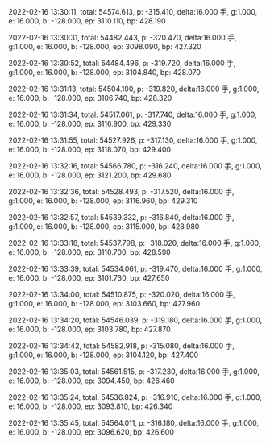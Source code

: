 2022-02-16 13:30:11, total: 54574.613, p: -315.410, delta:16.000 手, g:1.000, e: 16.000, b: -128.000, ep: 3110.110, bp: 428.190

2022-02-16 13:30:31, total: 54482.443, p: -320.470, delta:16.000 手, g:1.000, e: 16.000, b: -128.000, ep: 3098.090, bp: 427.320

2022-02-16 13:30:52, total: 54484.496, p: -319.720, delta:16.000 手, g:1.000, e: 16.000, b: -128.000, ep: 3104.840, bp: 428.070

2022-02-16 13:31:13, total: 54504.100, p: -319.820, delta:16.000 手, g:1.000, e: 16.000, b: -128.000, ep: 3106.740, bp: 428.320

2022-02-16 13:31:34, total: 54517.061, p: -317.740, delta:16.000 手, g:1.000, e: 16.000, b: -128.000, ep: 3116.900, bp: 429.330

2022-02-16 13:31:55, total: 54527.926, p: -317.130, delta:16.000 手, g:1.000, e: 16.000, b: -128.000, ep: 3118.070, bp: 429.400

2022-02-16 13:32:16, total: 54566.780, p: -316.240, delta:16.000 手, g:1.000, e: 16.000, b: -128.000, ep: 3121.200, bp: 429.680

2022-02-16 13:32:36, total: 54528.493, p: -317.520, delta:16.000 手, g:1.000, e: 16.000, b: -128.000, ep: 3116.960, bp: 429.310

2022-02-16 13:32:57, total: 54539.332, p: -316.840, delta:16.000 手, g:1.000, e: 16.000, b: -128.000, ep: 3115.000, bp: 428.980

2022-02-16 13:33:18, total: 54537.798, p: -318.020, delta:16.000 手, g:1.000, e: 16.000, b: -128.000, ep: 3110.700, bp: 428.590

2022-02-16 13:33:39, total: 54534.061, p: -319.470, delta:16.000 手, g:1.000, e: 16.000, b: -128.000, ep: 3101.730, bp: 427.650

2022-02-16 13:34:00, total: 54510.875, p: -320.020, delta:16.000 手, g:1.000, e: 16.000, b: -128.000, ep: 3103.660, bp: 427.960

2022-02-16 13:34:20, total: 54546.039, p: -319.180, delta:16.000 手, g:1.000, e: 16.000, b: -128.000, ep: 3103.780, bp: 427.870

2022-02-16 13:34:42, total: 54582.918, p: -315.080, delta:16.000 手, g:1.000, e: 16.000, b: -128.000, ep: 3104.120, bp: 427.400

2022-02-16 13:35:03, total: 54561.515, p: -317.230, delta:16.000 手, g:1.000, e: 16.000, b: -128.000, ep: 3094.450, bp: 426.460

2022-02-16 13:35:24, total: 54536.824, p: -316.910, delta:16.000 手, g:1.000, e: 16.000, b: -128.000, ep: 3093.810, bp: 426.340

2022-02-16 13:35:45, total: 54564.011, p: -316.180, delta:16.000 手, g:1.000, e: 16.000, b: -128.000, ep: 3096.620, bp: 426.600